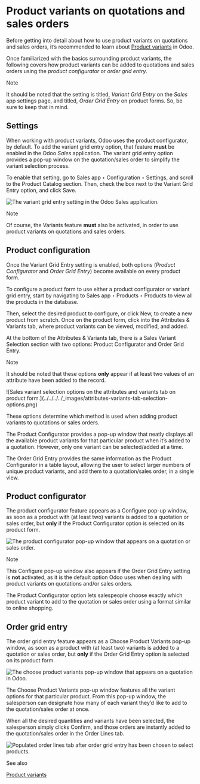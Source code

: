 # Product variants on quotations and sales orders

Before getting into detail about how to use product variants on quotations and
sales orders, it’s recommended to learn about [Product
variants](../products_prices/products/variants.html) in Odoo.

Once familiarized with the basics surrounding product variants, the following
covers how product variants can be added to quotations and sales orders using
the _product configurator_ or _order grid entry_.

Note

It should be noted that the setting is titled, _Variant Grid Entry_ on the
_Sales_ app settings page, and titled, _Order Grid Entry_ on product forms.
So, be sure to keep that in mind.

## Settings

When working with product variants, Odoo uses the product configurator, by
default. To add the variant grid entry option, that feature **must** be
enabled in the Odoo _Sales_ application. The variant grid entry option
provides a pop-up window on the quotation/sales order to simplify the variant
selection process.

To enable that setting, go to Sales app ‣ Configuration ‣ Settings, and scroll
to the Product Catalog section. Then, check the box next to the Variant Grid
Entry option, and click Save.

![The variant grid entry setting in the Odoo Sales
application.](../../../../_images/order-grid-entry-setting.png)

Note

Of course, the Variants feature **must** also be activated, in order to use
product variants on quotations and sales orders.

## Product configuration

Once the Variant Grid Entry setting is enabled, both options (_Product
Configurator_ and _Order Grid Entry_) become available on every product form.

To configure a product form to use either a product configurator or variant
grid entry, start by navigating to Sales app ‣ Products ‣ Products to view all
the products in the database.

Then, select the desired product to configure, or click New, to create a new
product from scratch. Once on the product form, click into the Attributes &
Variants tab, where product variants can be viewed, modified, and added.

At the bottom of the Attributes & Variants tab, there is a Sales Variant
Selection section with two options: Product Configurator and Order Grid Entry.

Note

It should be noted that these options **only** appear if at least two values
of an attribute have been added to the record.

![Sales variant selection options on the attributes and variants tab on
product form.](../../../../_images/attributes-variants-tab-selection-
options.png)

These options determine which method is used when adding product variants to
quotations or sales orders.

The Product Configurator provides a pop-up window that neatly displays all the
available product variants for that particular product when it’s added to a
quotation. However, only one variant can be selected/added at a time.

The Order Grid Entry provides the same information as the Product Configurator
in a table layout, allowing the user to select larger numbers of unique
product variants, and add them to a quotation/sales order, in a single view.

## Product configurator

The product configurator feature appears as a Configure pop-up window, as soon
as a product with (at least two) variants is added to a quotation or sales
order, but **only** if the Product Configurator option is selected on its
product form.

![The product configurator pop-up window that appears on a quotation or sales
order.](../../../../_images/product-configurator-window.png)

Note

This Configure pop-up window also appears if the Order Grid Entry setting is
**not** activated, as it is the default option Odoo uses when dealing with
product variants on quotations and/or sales orders.

The Product Configurator option lets salespeople choose exactly which product
variant to add to the quotation or sales order using a format similar to
online shopping.

## Order grid entry

The order grid entry feature appears as a Choose Product Variants pop-up
window, as soon as a product with (at least two) variants is added to a
quotation or sales order, but **only** if the Order Grid Entry option is
selected on its product form.

![The choose product variants pop-up window that appears on a quotation in
Odoo.](../../../../_images/choose-product-variants-popup.png)

The Choose Product Variants pop-up window features all the variant options for
that particular product. From this pop-up window, the salesperson can
designate how many of each variant they’d like to add to the quotation/sales
order at once.

When all the desired quantities and variants have been selected, the
salesperson simply clicks Confirm, and those orders are instantly added to the
quotation/sales order in the Order Lines tab.

![Populated order lines tab after order grid entry has been chosen to select
products.](../../../../_images/order-grid-entry-order-lines-tab.png)

See also

[Product variants](../products_prices/products/variants.html)

